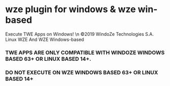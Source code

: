 # wze plugin for windows & wze win-based
Execute TWE Apps on Windows!
\n
©2019 WindoZe Technologies S.A. Linux WZE And WZE Windows-based
### TWE APPS ARE ONLY COMPATIBLE WITH WINDOZE WINDOWS BASED 63+ OR LINUX BASED 14+.
### DO NOT EXECUTE ON WZE WINDOWS BASED 63+ OR LINUX BASED 14+
